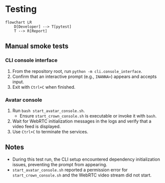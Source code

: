 # Testing

```mermaid
flowchart LR
    D[Developer] --> T[pytest]
    T --> R[Report]
```

## Manual smoke tests

### CLI console interface

1. From the repository root, run `python -m cli.console_interface`.
1. Confirm that an interactive prompt (e.g., `INANNA>`) appears and accepts input.
1. Exit with `Ctrl+C` when finished.

### Avatar console

1. Run `bash start_avatar_console.sh`.
   - Ensure `start_crown_console.sh` is executable or invoke it with `bash`.
1. Wait for WebRTC initialization messages in the logs and verify that a video feed is displayed.
1. Use `Ctrl+C` to terminate the services.

## Notes

- During this test run, the CLI setup encountered dependency initialization issues, preventing the prompt from appearing.
- `start_avatar_console.sh` reported a permission error for `start_crown_console.sh` and the WebRTC video stream did not start.
